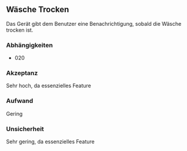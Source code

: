 ## Wäsche Trocken

Das Gerät gibt dem Benutzer eine Benachrichtigung, sobald die Wäsche trocken ist.

### Abhängigkeiten

- 020

### Akzeptanz

Sehr hoch, da essenzielles Feature

### Aufwand

Gering

### Unsicherheit

Sehr gering, da essenzielles Feature
